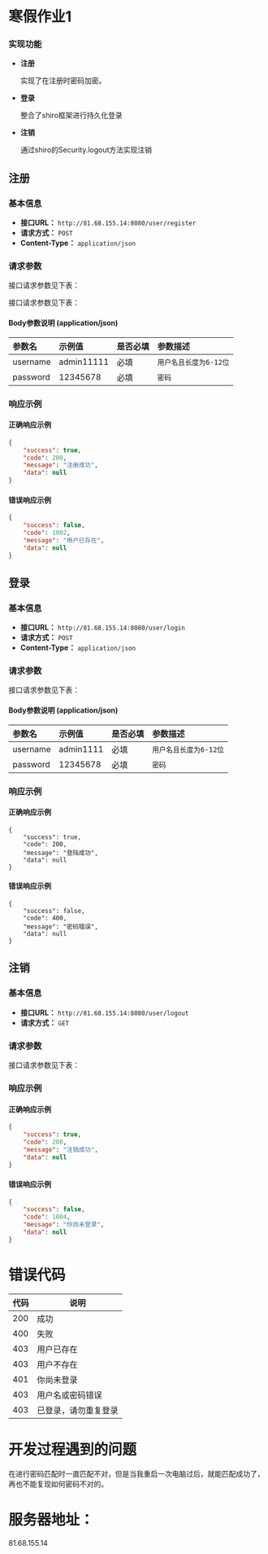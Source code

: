 # 寒假作业1

### 实现功能

- **注册**

  实现了在注册时密码加密。

- **登录**  

  整合了shiro框架进行持久化登录

- **注销** 

  通过shiro的Security.logout方法实现注销

## 注册

### 基本信息

- **接口URL：** `http://81.68.155.14:8080/user/register`
- **请求方式：** `POST`
- **Content-Type：** `application/json`

### 请求参数

接口请求参数见下表：

接口请求参数见下表：

#### Body参数说明 (application/json)

| **参数名** | **示例值** | **是否必填** | **参数描述**           |
| :--------- | :--------- | :----------- | :--------------------- |
| username   | admin11111 | 必填         | `用户名且长度为6-12位` |
| password   | 12345678   | 必填         | `密码`                 |

### 响应示例

#### 正确响应示例

```json
{
	"success": true,
	"code": 200,
	"message": "注册成功",
	"data": null
}
```

#### 错误响应示例

```json
{
	"success": false,
	"code": 1002,
	"message": "用户已存在",
	"data": null
}
```

## 登录

### 基本信息

- **接口URL：** `http://81.68.155.14:8080/user/login`
- **请求方式：** `POST`
- **Content-Type：** `application/json`

### 请求参数

接口请求参数见下表：

#### Body参数说明 (application/json)

| **参数名** | **示例值** | **是否必填** | **参数描述**           |
| :--------- | :--------- | :----------- | :--------------------- |
| username   | admin1111  | 必填         | `用户名且长度为6-12位` |
| password   | 12345678   | 必填         | `密码`                 |

### 响应示例

#### 正确响应示例

```
{
	"success": true,
	"code": 200,
	"message": "登陆成功",
	"data": null
}
```

#### 错误响应示例

```
{
	"success": false,
	"code": 400,
	"message": "密码错误",
	"data": null
}
```

## 注销

### 基本信息

- **接口URL：** `http://81.68.155.14:8080/user/logout`
- **请求方式：** `GET`

### 请求参数

接口请求参数见下表：

### 响应示例

#### 正确响应示例

```json
{
	"success": true,
	"code": 200,
	"message": "注销成功",
	"data": null
}
```

#### 错误响应示例

```json
{
	"success": false,
	"code": 1004,
	"message": "你尚未登录",
	"data": null
}
```

# 错误代码

| 代码 | 说明             |
| ---- | ---------------- |
| 200  | 成功             |
| 400  | 失败             |
| 403 | 用户已存在       |
| 403 | 用户不存在       |
| 401 | 你尚未登录       |
| 403 | 用户名或密码错误 |
| 403 | 已登录，请勿重复登录 | 



# 开发过程遇到的问题

在进行密码匹配时一直匹配不对，但是当我重启一次电脑过后，就能匹配成功了，再也不能复现如何密码不对的。

# 服务器地址：

81.68.155.14

